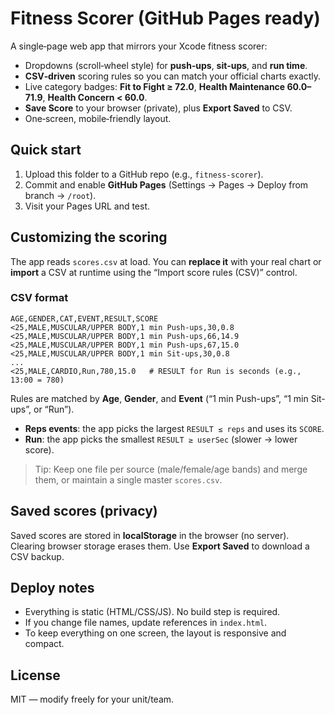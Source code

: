 # Fitness Scorer (GitHub Pages ready)

A single‑page web app that mirrors your Xcode fitness scorer:

- Dropdowns (scroll‑wheel style) for **push‑ups**, **sit‑ups**, and **run time**.
- **CSV‑driven** scoring rules so you can match your official charts exactly.
- Live category badges: **Fit to Fight ≥ 72.0**, **Health Maintenance 60.0–71.9**, **Health Concern < 60.0**.
- **Save Score** to your browser (private), plus **Export Saved** to CSV.
- One‑screen, mobile‑friendly layout.

## Quick start

1. Upload this folder to a GitHub repo (e.g., `fitness-scorer`).
2. Commit and enable **GitHub Pages** (Settings → Pages → Deploy from branch → `/root`).
3. Visit your Pages URL and test.

## Customizing the scoring

The app reads `scores.csv` at load. You can **replace it** with your real chart or **import** a CSV at runtime using the “Import score rules (CSV)” control.

### CSV format

```
AGE,GENDER,CAT,EVENT,RESULT,SCORE
<25,MALE,MUSCULAR/UPPER BODY,1 min Push-ups,30,0.8
<25,MALE,MUSCULAR/UPPER BODY,1 min Push-ups,66,14.9
<25,MALE,MUSCULAR/UPPER BODY,1 min Push-ups,67,15.0
<25,MALE,MUSCULAR/UPPER BODY,1 min Sit-ups,30,0.8
...
<25,MALE,CARDIO,Run,780,15.0   # RESULT for Run is seconds (e.g., 13:00 = 780)
```
Rules are matched by **Age**, **Gender**, and **Event** (“1 min Push-ups”, “1 min Sit-ups”, or “Run”).

- **Reps events**: the app picks the largest `RESULT ≤ reps` and uses its `SCORE`.
- **Run**: the app picks the smallest `RESULT ≥ userSec` (slower → lower score).

> Tip: Keep one file per source (male/female/age bands) and merge them, or maintain a single master `scores.csv`.

## Saved scores (privacy)

Saved scores are stored in **localStorage** in the browser (no server). Clearing browser storage erases them. Use **Export Saved** to download a CSV backup.

## Deploy notes

- Everything is static (HTML/CSS/JS). No build step is required.
- If you change file names, update references in `index.html`.
- To keep everything on one screen, the layout is responsive and compact.

## License

MIT — modify freely for your unit/team.
